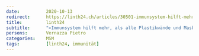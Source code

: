 ```yaml
---
date:          2020-10-13
redirect:      https://linth24.ch/articles/30501-immunsystem-hilft-mehr-als-alle-plastikwaende-und-masken
title:         linth24
subtitle:      "«Immunsystem hilft mehr, als alle Plastikwände und Masken»"
persons:       Vernazza Pietro
categories:    MSM
tags:          [linth24, immunität]
---
```

